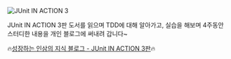 ![JUnit IN ACTION 3](https://blog.insightbook.co.kr/wp-content/uploads/2024/05/junit-in-action-3ed8c90-ec9e85ecb2b4ed919ceca780_small.jpg?w=500)

JUnit IN ACTION 3판 도서를 읽으며 TDD에 대해 알아가고, 실습을 해보며 4주동안 스터디한 내용을 개인 블로그에 써내려 갑니다~

🔥[성장하는 인삼의 지식 블로그 - JUnit IN ACTION 3판](https://yn3-3xh.github.io/categories/book-junit-in-action-3%ED%8C%90/)🔥
